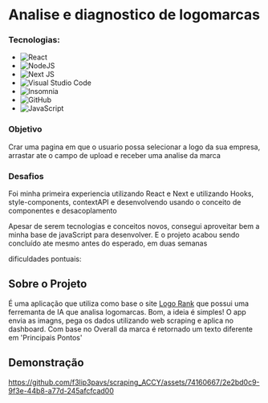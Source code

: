 # Analise e diagnostico de logomarcas

### Tecnologias: 

- ![React](https://img.shields.io/badge/react-%2320232a.svg?style=for-the-badge&logo=react&logoColor=%2361DAFB)
- ![NodeJS](https://img.shields.io/badge/node.js-6DA55F?style=for-the-badge&logo=node.js&logoColor=white)
- ![Next JS](https://img.shields.io/badge/Next-black?style=for-the-badge&logo=next.js&logoColor=white)
- ![Visual Studio Code](https://img.shields.io/badge/Visual%20Studio%20Code-0078d7.svg?style=for-the-badge&logo=visual-studio-code&logoColor=white)
- ![Insomnia](https://img.shields.io/badge/Insomnia-black?style=for-the-badge&logo=insomnia&logoColor=5849BE)
- ![GitHub](https://img.shields.io/badge/github-%23121011.svg?style=for-the-badge&logo=github&logoColor=white)
- ![JavaScript](https://img.shields.io/badge/javascript-%23323330.svg?style=for-the-badge&logo=javascript&logoColor=%23F7DF1E)

### Objetivo

Crar uma pagina em que o usuario possa selecionar a logo da sua empresa, arrastar ate o campo de upload e receber uma analise da marca

### Desafios

Foi minha primeira experiencia utilizando React e Next e utilizando Hooks, style-components, contextAPI e desenvolvendo usando o conceito de componentes e desacoplamento

Apesar de serem tecnologias e conceitos novos, consegui aproveitar bem a minha base de javaScript para desenvolver. E o projeto acabou sendo concluído ate mesmo antes do esperado, em duas semanas

dificuldades pontuais:

## Sobre o Projeto

É uma aplicação que utiliza como base o site [Logo Rank](https://brandmark.io/logo-rank/) que possui uma ferremanta de IA que analisa logomarcas. Bom, a ideia é simples! O app envia as imagns, pega os dados utilizando web scraping e aplica no dashboard. Com base no Overall da marca é retornado um texto diferente em 'Principais Pontos'

## Demonstração







https://github.com/f3lip3pavs/scraping_ACCY/assets/74160667/2e2bd0c9-9f3e-44b8-a77d-245afcfcad00

